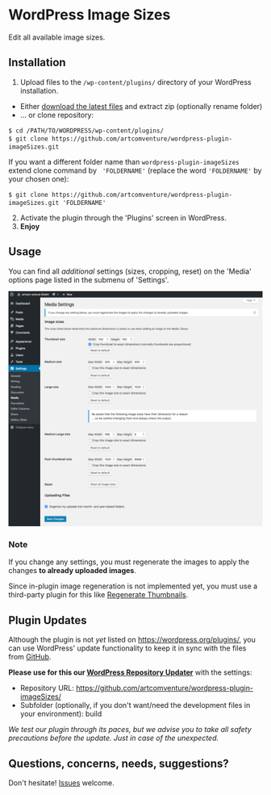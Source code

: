 # WordPress Image Sizes

Edit all available image sizes.

## Installation

1. Upload files to the `/wp-content/plugins/` directory of your WordPress installation.
  * Either [download the latest files](https://github.com/artcomventure/wordpress-plugin-imageSizes/archive/master.zip) and extract zip (optionally rename folder)
  * ... or clone repository:
  ```
  $ cd /PATH/TO/WORDPRESS/wp-content/plugins/
  $ git clone https://github.com/artcomventure/wordpress-plugin-imageSizes.git
  ```
  If you want a different folder name than `wordpress-plugin-imageSizes` extend clone command by ` 'FOLDERNAME'` (replace the word `'FOLDERNAME'` by your chosen one):
  ```
  $ git clone https://github.com/artcomventure/wordpress-plugin-imageSizes.git 'FOLDERNAME'
  ```
2. Activate the plugin through the 'Plugins' screen in WordPress.
3. **Enjoy**

## Usage

You can find all _additional_ settings (sizes, cropping, reset) on the 'Media' options page listed in the submenu of 'Settings'.

![image](assets/screenshot-1.png)

### Note

If you change any settings, you must regenerate the images to apply the changes **to already uploaded images**.

Since in-plugin image regeneration is not implemented yet, you must use a third-party plugin for this like [Regenerate Thumbnails](https://de.wordpress.org/plugins/regenerate-thumbnails/).

## Plugin Updates

Although the plugin is not _yet_ listed on https://wordpress.org/plugins/, you can use WordPress' update functionality to keep it in sync with the files from [GitHub](https://github.com/artcomventure/wordpress-plugin-imageSizes).

**Please use for this our [WordPress Repository Updater](https://github.com/artcomventure/wordpress-plugin-repoUpdater)** with the settings:

* Repository URL: https://github.com/artcomventure/wordpress-plugin-imageSizes/
* Subfolder (optionally, if you don't want/need the development files in your environment): build

_We test our plugin through its paces, but we advise you to take all safety precautions before the update. Just in case of the unexpected._

## Questions, concerns, needs, suggestions?

Don't hesitate! [Issues](https://github.com/artcomventure/wordpress-plugin-imageSizes/issues) welcome.
